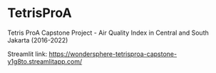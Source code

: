 # TetrisProA
Tetris ProA Capstone Project - Air Quality Index in Central and South Jakarta (2016-2022)

Streamlit link:
https://wondersphere-tetrisproa-capstone-y1g8to.streamlitapp.com/
